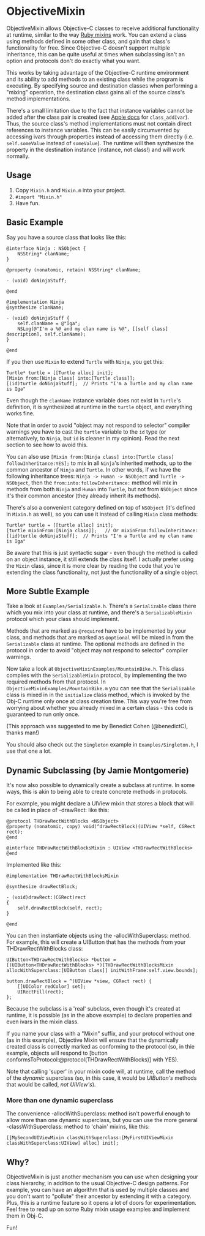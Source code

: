 ObjectiveMixin
==============

ObjectiveMixin allows Objective-C classes to receive additional functionality at runtime, similar to the way [Ruby mixins][1] work. You can extend a class using methods defined in some other class, and gain that class's functionality for free. Since Objective-C doesn't support multiple inheritance, this can be quite useful at times when subclassing isn't an option and protocols don't do exactly what you want.

This works by taking advantage of the Objective-C runtime environment and its ability to add methods to an existing class while the program is executing. By specifying source and destination classes when performing a "mixing" operation, the destination class gains all of the source class's method implementations.

There's a small limitation due to the fact that instance variables cannot be added after the class pair is created (see [Apple docs][2] for `class_addIvar`). Thus, the source class's method implementations must not contain direct references to instance variables. This can be easily circumvented by accessing ivars through properties instead of accessing them directly (i.e. `self.someValue` instead of `someValue`). The runtime will then synthesize the property in the destination instance (instance, not class!) and will work normally.

Usage
-----

1. Copy `Mixin.h` and `Mixin.m` into your project.
2. `#import "Mixin.h"`
3. Have fun.

Basic Example
-------------

Say you have a source class that looks like this:

	@interface Ninja : NSObject {
		NSString* clanName;
	}
	
	@property (nonatomic, retain) NSString* clanName;
	
	- (void) doNinjaStuff;
	
	@end
	
	@implementation Ninja
	@synthesize clanName;
	
	- (void) doNinjaStuff {
		self.clanName = @"Iga";
		NSLog(@"I'm a %@ and my clan name is %@", [[self class] description], self.clanName);
	}
	
	@end

If you then use `Mixin` to extend `Turtle` with `Ninja`, you get this:

	Turtle* turtle = [[Turtle alloc] init];
	[Mixin from:[Ninja class] into:[Turtle class]];
	[(id)turtle doNinjaStuff];	// Prints "I'm a Turtle and my clan name is Iga"

Even though the `clanName` instance variable does not exist in `Turtle`'s definition, it is synthesized at runtime in the `turtle` object, and everything works fine.

Note that in order to avoid "object may not respond to selector" compiler warnings you have to cast the `turtle` variable to the `id` type (or alternatively, to `Ninja`, but `id` is cleaner in my opinion). Read the next section to see how to avoid this.

You can also use `[Mixin from:[Ninja class] into:[Turtle class] followInheritance:YES];` to mix in all `Ninja`'s inherited methods, up to the common ancestor of `Ninja` and `Turtle`. In other words, if we have the following inheritance trees: `Ninja -> Human -> NSObject` and `Turtle -> NSObject`, then the `from:into:followInheritance:` method will mix in methods from both `Ninja` and `Human` into `Turtle`, but not from `NSObject` since it's their common ancestor (they already inherit its methods).

There's also a convenient category defined on top of `NSObject` (it's defined in `Mixin.h` as well), so you can use it instead of calling `Mixin` class methods:

	Turtle* turtle = [[turtle alloc] init];
	[turtle mixinFrom:[Ninja class]];	// Or mixinFrom:followInheritance:
	[(id)turtle doNinjaStuff];	// Prints "I'm a Turtle and my clan name is Iga"

Be aware that this is just syntactic sugar - even though the method is called on an object instance, it still extends the class itself. I actually prefer using the `Mixin` class, since it is more clear by reading the code that you're extending the class functionality, not just the functionality of a single object.

More Subtle Example
-------------------

Take a look at `Examples/Serializable.h`. There's a `Serializable` class there which you mix into your class at runtime, and there's a `SerializableMixin` protocol which your class should implement.

Methods that are marked as `@required` have to be implemented by your class, and methods that are marked as `@optional` will be mixed in from the `Serializable` class at runtime. The optional methods are defined in the protocol in order to avoid "object may not respond to selector" compiler warnings.

Now take a look at `ObjectiveMixinExamples/MountainBike.h`. This class complies with the `SerializableMixin` protocol, by implementing the two required methods from that protocol. In `ObjectiveMixinExamples/MountainBike.m` you can see that the `Serializable` class is mixed in in the `initialize` class method, which is invoked by the Obj-C runtime only once at class creation time. This way you're free from worrying about whether you already mixed in a certain class - this code is guaranteed to run only once.

(This approach was suggested to me by Benedict Cohen (@benedictC), thanks man!)

You should also check out the `Singleton` example in `Examples/Singleton.h`, I use that one a lot.

Dynamic Subclassing (by Jamie Montgomerie)
------------------------------------------

It's now also possible to dynamically create a subclass at runtime.  In some ways, this is akin to being able to create concrete methods in protocols.

For example, you might declare a UIView mixin that stores a block that will be called in place of -drawRect: like this:

    @protocol THDrawRectWithBlocks <NSObject>
    @property (nonatomic, copy) void(^drawRectBlock)(UIView *self, CGRect rect);
    @end

    @interface THDrawRectWithBlocksMixin : UIView <THDrawRectWithBlocks>
    @end

Implemented like this:

    @implementation THDrawRectWithBlocksMixin

    @synthesize drawRectBlock;

    - (void)drawRect:(CGRect)rect
    {
        self.drawRectBlock(self, rect);
    }

    @end

You can then instantiate objects using the -allocWithSuperclass: method.  For example, this will create a UIButton that has the methods from your THDrawRectWithBlocks class:

    UIButton<THDrawRectWithBlocks> *button = [(UIButton<THDrawRectWithBlocks> *)[THDrawRectWithBlocksMixin allocWithSuperclass:[UIButton class]] initWithFrame:self.view.bounds];
    
    button.drawRectBlock = ^(UIView *view, CGRect rect) {
        [[UIColor redColor] set];
        UIRectFill(rect);
    };
    
Because the subclass is a 'real' subclass, even though it's created at runtime, it is possible (as in the above example) to declare properties and even ivars in the mixin class.
    
If you name your class with a "Mixin" suffix, and your protocol without one (as in this example), Objective Mixin will ensure that the dynamically created class is correctly marked as conforming to the protocol (so, in thie example, objects will respond to [button conformsToProtocol:@protocol(THDrawRectWithBlocks)] with YES).

Note that calling 'super' in your mixin code will, at runtime, call the method of the _dynamic_ superclass (so, in this case, it would be _UIButton's_ methods that would be called, _not UIView's_).


### More than one dynamic superclass

The convenience -allocWithSuperclass: method isn't powerful enough to allow more than one dynamic superclass, but you can use the more general -classWithSuperclass: method to 'chain' mixins, like this:

    [[MySecondUIViewMixin classWithSuperclass:[MyFirstUIViewMixin classWithSuperclass:UIView] alloc] init];

Why?
----

ObjectiveMixin is just another mechanism you can use when designing your class hierarchy, in addition to the usual Objective-C design patterns. For example, you can have an algorithm that is used by multiple classes and you don't want to "pollute" their ancestor by extending it with a category. Plus, this is a runtime feature so it opens a lot of doors for experimentation. Feel free to read up on some Ruby mixin usage examples and implement them in Obj-C.

Fun!



[1]: http://www.ruby-doc.org/docs/ProgrammingRuby/html/tut_modules.html
[2]: https://developer.apple.com/library/ios/#documentation/Cocoa/Reference/ObjCRuntimeRef/Reference/reference.html
